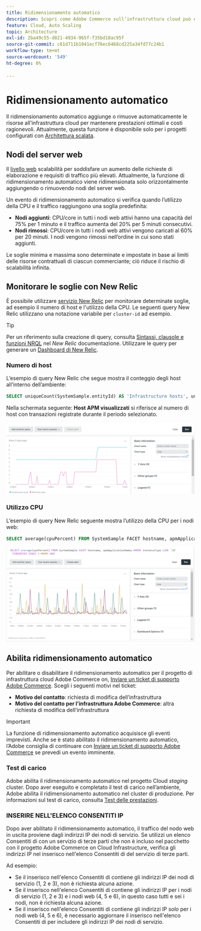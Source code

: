 ```yaml
---
title: Ridimensionamento automatico
description: Scopri come Adobe Commerce sull’infrastruttura cloud può essere scalato per soddisfare le richieste di risorse.
feature: Cloud, Auto Scaling
topic: Architecture
exl-id: 2ba49c55-d821-4934-965f-f35bd18ac95f
source-git-commit: c61d711b1041ecf76ec6468cd225a34fd77c24b1
workflow-type: tm+mt
source-wordcount: '549'
ht-degree: 0%

---
```


# Ridimensionamento automatico

Il ridimensionamento automatico aggiunge o rimuove automaticamente le risorse all’infrastruttura cloud per mantenere prestazioni ottimali e costi ragionevoli. Attualmente, questa funzione è disponibile solo per i progetti configurati con [Architettura scalata](scaled-architecture.md).

## Nodi del server web

Il [livello web](scaled-architecture.md#web-tier) scalabilità per soddisfare un aumento delle richieste di elaborazione e requisiti di traffico più elevati. Attualmente, la funzione di ridimensionamento automatico viene ridimensionata solo orizzontalmente aggiungendo o rimuovendo nodi del server web.

Un evento di ridimensionamento automatico si verifica quando l’utilizzo della CPU e il traffico raggiungono una soglia predefinita:

- **Nodi aggiunti**: CPU/core in tutti i nodi web attivi hanno una capacità del 75% per 1 minuto e il traffico aumenta del 20% per 5 minuti consecutivi.
- **Nodi rimossi**: CPU/core in tutti i nodi web attivi vengono caricati al 60% per 20 minuti. I nodi vengono rimossi nell’ordine in cui sono stati aggiunti.

Le soglie minima e massima sono determinate e impostate in base ai limiti delle risorse contrattuali di ciascun commerciante; ciò riduce il rischio di scalabilità infinita.

## Monitorare le soglie con New Relic

È possibile utilizzare [servizio New Relic](../monitor/new-relic-service.md) per monitorare determinate soglie, ad esempio il numero di host e l&#39;utilizzo della CPU. Le seguenti query New Relic utilizzano una notazione variabile per `cluster-id` ad esempio.

>[!TIP]
>
>Per un riferimento sulla creazione di query, consulta [Sintassi, clausole e funzioni NRQL](https://docs.newrelic.com/docs/query-your-data/nrql-new-relic-query-language/get-started/nrql-syntax-clauses-functions/) nel _New Relic_ documentazione.
>Utilizzare le query per generare un [Dashboard di New Relic](https://docs.newrelic.com/docs/query-your-data/explore-query-data/dashboards/introduction-dashboards/).

### Numero di host

L’esempio di query New Relic che segue mostra il conteggio degli host all’interno dell’ambiente:

```sql
SELECT uniqueCount(SystemSample.entityId) AS 'Infrastructure hosts', uniqueCount(Transaction.host) AS 'APM hosts seen' FROM SystemSample, Transaction where (Transaction.appName = 'cluster-id_stg' AND Transaction.transactionType = 'Web') OR SystemSample.apmApplicationNames LIKE '%|cluster-id_stg|%' TIMESERIES SINCE 3 HOURS AGO
```

Nella schermata seguente: **Host APM visualizzati** si riferisce al numero di host con transazioni registrate durante il periodo selezionato.

![Numero di host New Relic](../../assets/new-relic/host-count.png)

### Utilizzo CPU

L’esempio di query New Relic seguente mostra l’utilizzo della CPU per i nodi web:

```sql
SELECT average(cpuPercent) FROM SystemSample FACET hostname, apmApplicationNames WHERE instanceType LIKE 'c%' TIMESERIES SINCE 3 HOURS AGO
```

![Utilizzo della CPU nei nodi web New Relic](../../assets/new-relic/web-node-cpu-usage.png)

## Abilita ridimensionamento automatico

Per abilitare o disabilitare il ridimensionamento automatico per il progetto di infrastruttura cloud Adobe Commerce on, [Inviare un ticket di supporto Adobe Commerce](https://experienceleague.adobe.com/docs/commerce-knowledge-base/kb/help-center-guide/magento-help-center-user-guide.html#submit-ticket). Scegli i seguenti motivi nel ticket:

- **Motivo del contatto**: richiesta di modifica dell’infrastruttura
- **Motivo del contatto per l’infrastruttura Adobe Commerce**: altra richiesta di modifica dell’infrastruttura

>[!IMPORTANT]
>
>La funzione di ridimensionamento automatico acquisisce gli eventi imprevisti. Anche se è stato abilitato il ridimensionamento automatico, l’Adobe consiglia di continuare con [Inviare un ticket di supporto Adobe Commerce](https://experienceleague.adobe.com/docs/commerce-knowledge-base/kb/help-center-guide/magento-help-center-user-guide.html#submit-ticket) se prevedi un evento imminente.

### Test di carico

Adobe abilita il ridimensionamento automatico nel progetto Cloud _staging_ cluster. Dopo aver eseguito e completato il test di carico nell’ambiente, Adobe abilita il ridimensionamento automatico nel cluster di produzione. Per informazioni sul test di carico, consulta [Test delle prestazioni](../launch/checklist.md#performance-testing).

### INSERIRE NELL&#39;ELENCO CONSENTITI IP

Dopo aver abilitato il ridimensionamento automatico, il traffico del nodo web in uscita proviene dagli indirizzi IP dei nodi di servizio. Se utilizzi un elenco Consentiti di con un servizio di terze parti che non è incluso nel pacchetto con il progetto Adobe Commerce on Cloud Infrastructure, verifica gli indirizzi IP nel inserisco nell&#39;elenco Consentiti di  del servizio di terze parti.

Ad esempio:

- Se il inserisco nell&#39;elenco Consentiti di contiene gli indirizzi IP dei nodi di servizio (1, 2 e 3), non è richiesta alcuna azione.
- Se il inserisco nell&#39;elenco Consentiti di contiene gli indirizzi IP per i nodi di servizio (1, 2 e 3) e i nodi web (4, 5 e 6), in questo caso tutti e sei i nodi, non è richiesta alcuna azione.
- Se il inserisco nell&#39;elenco Consentiti di contiene gli indirizzi IP _solo_ per i nodi web (4, 5 e 6), è necessario aggiornare il inserisco nell&#39;elenco Consentiti di per includere gli indirizzi IP dei nodi di servizio.
